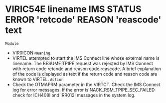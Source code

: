 # VIRIC54E linename IMS STATUS ERROR 'retcode' REASON 'reascode' text
`Module`
- VIR0ICON
`Meaning`
- VIRTEL attempted to start the IMS Connect line whose external name is linename. The RESUME TPIPE request was rejected by IMS Connect with return code retcode and reason code reascode. A brief explanation of the code is displayed as text if the return code and reason code are known to VIRTEL.
`Action`
- Check the OTMAPRM parameter in the VIRTCT. Check the IMS Connect log for error messages. If the error is NACK_RSM_TPIPE_SEC_FAILED check for ICH408I and IRR012I messages in the system log.
